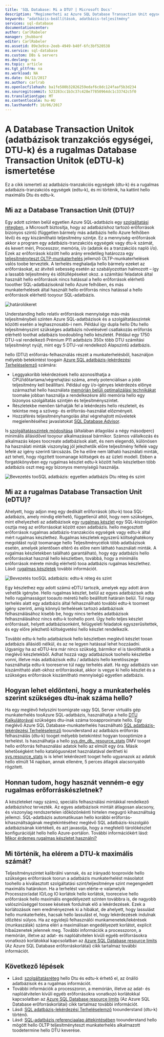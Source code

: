 ```yaml
---
title: 'SQL Database: Mi a DTU? | Microsoft Docs'
description: "Megismerheti az Azure SQL Database Transaction Unit egységek fogalmát."
keywords: "adatbázis-beállítások, adatbázis-teljesítmény"
services: sql-database
documentationcenter: 
author: CarlRabeler
manager: jhubbard
editor: CarlRabeler
ms.assetid: 89e3e9ce-2eeb-4949-b40f-6fc3bf520538
ms.service: sql-database
ms.custom: DBs & servers
ms.devlang: na
ms.topic: article
ms.tgt_pltfrm: na
ms.workload: NA
ms.date: 04/13/2017
ms.author: carlrab
ms.openlocfilehash: ba1fe580b32826259edaf6c8dc124faaf5b3d234
ms.sourcegitcommit: 523283cc1b3c37c428e77850964dc1c33742c5f0
ms.translationtype: MT
ms.contentlocale: hu-HU
ms.lasthandoff: 10/06/2017
---
```

# <a name="explaining-database-transaction-units-dtus-and-elastic-database-transaction-units-edtus"></a>A Database Transaction Unitok (adatbázisok tranzakciós egységei, DTU-k) és a rugalmas Database Transaction Unitok (eDTU-k) ismertetése
Ez a cikk ismerteti az adatbázis-tranzakciós egységek (dtu-k) és a rugalmas adatbázis-tranzakciós egységek (edtu-k), és mi történik, ha kattint hello maximális Dtu és edtu-k.  

## <a name="what-are-database-transaction-units-dtus"></a>Mi az a Database Transaction Unit (DTU)?
Egy adott szinten belül egyetlen Azure SQL-adatbázis egy [szolgáltatási rétegben](sql-database-service-tiers.md#single-database-service-tiers-and-performance-levels), a Microsoft biztosítja, hogy az adatbázishoz tartozó erőforrások bizonyos szintű (független bármely más adatbázis hello Azure felhőben lévő) és egy kiszámítható teljesítmény szintje. Ez a mennyiség-erőforrások akkor a program egy adatbázis-tranzakciós egységek vagy dtu-k számát, és kevert méri, Processzor, memória, i/o (adatok és a tranzakciós napló i/o). Ezek az erőforrások között hello arány eredetileg határozza egy [teljesítményteszt OLTP-munkaterhelés](sql-database-benchmark-overview.md) jellemző OLTP-munkaterhelések valós toobe tervezték. A terhelés meghaladja hello bármely ezeket az erőforrásokat, az átviteli sebesség esetén az szabályozottan halmozott – így a lassabb teljesítmény és időtúllépéseket okoz. a számítási feladatok által használt hello erőforrások nincs hatással a hello erőforrások elérhető tooother SQL-adatbázisoknál hello Azure felhőben, és más munkaterhelések által használt hello erőforrás nincs hatással a hello erőforrások elérhető tooyour SQL-adatbázis.

![határolókeret](./media/sql-database-what-is-a-dtu/bounding-box.png)

Understanding hello relatív erőforrások mennyisége más-más teljesítménybeli szinten Azure SQL-adatbázisok és a szolgáltatásszintek közötti esetén a leghasznosabb-i nem. Például így dupla hello Dtu hello teljesítményszint szükséges adatbázis növelésével csatlakozás erőforrás elérhető toothat adatbázis toodoubling hello készletét. Például egy 1750 DTU-val rendelkező Prémium P11 adatbázis 350x több DTU számítási teljesítményt nyújt, mint egy 5 DTU-val rendelkező Alapszintű adatbázis.  

hello (DTU) erőforrás-felhasználás részét a munkaterhelésből, használjon mélyebb betekintést toogain [Azure SQL adatbázis-lekérdezési Terheléselemző](sql-database-query-performance.md) számára:

- Leggyakoribb lekérdezések hello azonosíthatja a CPU/időtartama/végrehajtási száma, amely potenciálisan a jobb teljesítmény kell beállítani. Például egy i/o-igényes lekérdezés előnye származhat hello használata [memórián belüli optimalizálási technikákat](sql-database-in-memory.md) toomake jobban használja a rendelkezésre álló memória hello egy bizonyos szolgáltatás szintjén és teljesítményszintet.
- Részletekbe menően tárhatják fel a lekérdezés hello részleteit, és tekintse meg a szöveg- és erőforrás-használat előzményeit.
- Hozzáférés teljesítményhangolás által végrehajtott műveletek megjelenítéséhez javaslatokat [SQL Database Advisor](sql-database-advisor.md).

Is [szolgáltatásszintek módosítása](sql-database-service-tiers.md) (általában átlagolási a négy másodperc) minimális állásidővel tooyour alkalmazással bármikor. Számos vállalkozás és alkalmazás képes toocreate adatbázisok alatt, és nem elegendő, különösen ha használati minták viszonylag jól jelezhetők előre teljesítmény felfelé vagy lefelé az igény szerinti tárcsázás. De ha előre nem látható használati minták, azt teheti, hogy rögzített toomanage költségek és az üzleti modell. Ebben a forgatókönyvben egy rugalmas készlet edtu-k között hello készletben több adatbázis oszt meg egy bizonyos mennyiségű használja.

![Bevezetés tooSQL adatbázis: egyetlen adatbázis Dtu réteg és szint](./media/sql-database-what-is-a-dtu/single_db_dtus.png)

## <a name="what-are-elastic-database-transaction-units-edtus"></a>Mi az a rugalmas Database Transaction Unit (eDTU)?
Ahelyett, hogy adjon meg egy dedikált erőforrások (dtu-k) tooa SQL-adatbázis, amely mindig elérhető, függetlenül attól, hogy nem szükséges, mint elhelyezheti az adatbázisok egy [rugalmas készlet](sql-database-elastic-pool.md) egy SQL-kiszolgálón osztja meg az erőforrásokat között ezen adatbázis. hello megosztott erőforrások rugalmas adatbázis-tranzakciós egységek vagy edtu-k által mért rugalmas készlethez. Rugalmas készletek egyszerű költséghatékony megoldást nyújt toomanage hello Teljesítménycélok több adatbázisok esetén, amelyek jelentősen eltérő és előre nem látható használati minták. A rugalmas készletekben található garantálható, hogy egy adatbázis hello erőforrásokat használ hello készletben, továbbá, hogy a minimális erőforrások mérete mindig elérhető tooa adatbázis rugalmas készlethez. Lásd: [rugalmas készletek](sql-database-elastic-pool.md) további információt.

![Bevezetés tooSQL adatbázis: edtu-k réteg és szint](./media/sql-database-what-is-a-dtu/sqldb_elastic_pools.png)

Egy készlethez egy adott számú eDTU tartozik, amelyek egy adott áron vehetők igénybe. Hello rugalmas készlet, belül az egyes adatbázisok adta hello rugalmasságot tooauto méretű hello beállított határain belül. Túl nagy terhelés alatt egy adatbázis által felhasználható további edtu-k toomeet igény szerinti, amíg könnyű terhelések tartozó adatbázisok felhasználásához kisebb be, hogy nincs terhelés adatbázisok felhasználásához nincs edtu-k toohello pont. Úgy hello teljes készlet erőforrásait, helyett adatbázisonként, felügyeleti feladatok egyszerűsítettek, és egy előre jelezhető költségvetési hello készlet rendelkezik.

További edtu-k hello adatbázisok hello készletben meglévő készlet tooan adatbázis állásidő nélkül, és az ne legyen hatással lehet hozzáadni. Ugyanígy ha az eDTU-kra már nincs szükség, bármikor el is távolíthatók a meglévő készletekből. Adhat hozzá vagy adatbázisok toohello készletbe vonni, illetve más adatbázisok edtu / adatbázis hello keretösszege használhatja edtu-k tooreserve túl nagy terhelés alatt. Ha egy adatbázis van kiszámítható alatt-okhoz erőforrásokat, akkor is vegye ki hello készlet és a szükséges erőforrások kiszámítható mennyiségű egyetlen adatbázis.

## <a name="how-can-i-determine-hello-number-of-dtus-needed-by-my-workload"></a>Hogyan lehet eldönteni, hogy a munkaterhelés szerint szükséges dtu-inak száma hello?
Ha egy meglévő helyszíni toomigrate vagy SQL Server virtuális gép munkaterhelés tooAzure SQL-adatbázis, használhatja a hello [DTU Kalkulátorával](http://dtucalculator.azurewebsites.net/) szükséges dtu-inak száma tooapproximate hello. Egy meglévő Azure SQL Database-munkaterhelés használható [SQL adatbázis-lekérdezési Terheléselemző](sql-database-query-performance.md) toounderstand az adatbázis erőforrás felhasználás (dtu-k) tooget mélyebb betekintést hogyan toooptimize a terhelést. Is használhatja a hello [sys.dm_db_ resource_stats](https://msdn.microsoft.com/library/dn800981.aspx) DMV tooget hello erőforrás felhasználási adatok hello az elmúlt egy óra. Másik lehetőségként hello katalógusnézet használatával derítheti ki [sys.resource_stats](http://msdn.microsoft.com/library/dn269979.aspx) is is lehet lekérdezett tooget hello ugyanazok az adatok hello elmúlt 14 napban, annak ellenére, 5 perces átlagok alacsonyabb rögzített.

## <a name="how-do-i-know-if-i-could-benefit-from-an-elastic-pool-of-resources"></a>Honnan tudom, hogy hasznát venném-e egy rugalmas erőforráskészletnek?
A készleteket nagy számú, speciális felhasználási mintákkal rendelkező adatbázishoz tervezték. Az egyes adatbázisok mintáit átlagosan alacsony, és viszonylag rendszertelen időközönkénti hirtelen megugró kihasználtság jellemzi. SQL-adatbázis automatikusan hello korábbi erőforrás-kihasználtságának megtekintéséhez meglévő SQL adatbázis-kiszolgáló adatbázisának kiértékeli, és azt javasolja, hogy a megfelelő tárolókészlet konfigurációját hello hello Azure-portálon. További információkért lásd: [Mikor érdemes rugalmas készletet használni?](sql-database-elastic-pool.md)

## <a name="what-happens-when-i-hit-my-maximum-dtus"></a>Mi történik, ha elérem a DTU-k maximális számát?
Teljesítményszintet kalibrálni vannak, és az irányadó tooprovide hello szükséges erőforrások toorun a adatbázis munkaterhelést másolatot toohello a kiválasztott szolgáltatási szint/teljesítménye szint megengedett maximális határokon. Ha a terhelést van elérte-e valamelyik Processzor/adat IO/Log IO korlátok hello korlátok, tooreceive hello erőforrások hello maximális engedélyezett szinten továbbra is, de nagyobb valószínűséggel toosee késések fordulnak elő a lekérdezések. Ezek a korlátozások nem eredményeznek ki a hibákat, de ahelyett, hogy lassulást hello munkaterhelés, hacsak hello lassulást el, hogy lekérdezések indulnak időzítési súlyos. Ha az egyidejű felhasználói munkamenetek/lekérések (munkaszálak) száma eléri a maximálisan engedélyezett korlátot, explicit hibaüzenetek jelennek meg. További információk a processzoron, a memórián, illetve az adat- és naplóátvitelen kívüli egyéb erőforrásokra vonatkozó korlátokkal kapcsolatban az [Azure SQL Database resource limits](sql-database-resource-limits.md) (Az Azure SQL Database erőforráskorlátai) cikk tartalmaz további információt.

## <a name="next-steps"></a>Következő lépések
* Lásd: [szolgáltatásréteg](sql-database-service-tiers.md) hello Dtu és edtu-k érhető el, az önálló adatbázisok és a rugalmas információt.
* További információk a processzoron, a memórián, illetve az adat- és naplóátvitelen kívüli egyéb erőforrásokra vonatkozó korlátokkal kapcsolatban az [Azure SQL Database resource limits](sql-database-resource-limits.md) (Az Azure SQL Database erőforráskorlátai) cikk tartalmaz további információt.
* Lásd: [SQL adatbázis-lekérdezési Terheléselemző](sql-database-query-performance.md) toounderstand (dtu-k) történő.
* Lásd: [SQL-adatbázis referenciaalap áttekintésében](sql-database-benchmark-overview.md) toounderstand hello mögött hello OLTP teljesítményteszt munkaterhelés alkalmazott toodetermine hello DTU keverése.
